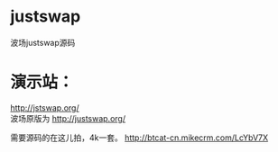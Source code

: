 # justswap 
波场justswap源码

# 演示站：    
http://jstswap.org/   
波场原版为
http://justswap.org/   

需要源码的在这儿拍，4k一套。
http://btcat-cn.mikecrm.com/LcYbV7X
